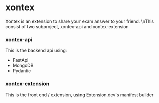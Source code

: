 # xontex
Xontex is an extension to share your exam answer to your friend.
\nThis consist of two subproject, xontex-api and xontex-extension

### xontex-api
This is the backend api using:
- FastApi
- MongoDB
- Pydantic

### xontex-extension
This is the front end / extension, using Extension.dev's manifest builder

